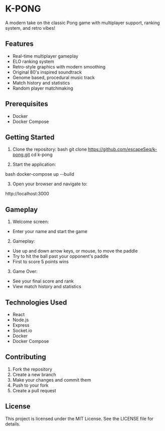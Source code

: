 # K-PONG

A modern take on the classic Pong game with multiplayer support, ranking system, and retro vibes!

## Features
- Real-time multiplayer gameplay
- ELO ranking system
- Retro-style graphics with modern smoothing
- Original 80's inspired soundtrack
- Genome based, procedural music track
- Match history and statistics
- Random player matchmaking

## Prerequisites
- Docker
- Docker Compose

## Getting Started

1. Clone the repository:
bash
git clone https://github.com/escapeSeq/k-pong.git
cd k-pong

2. Start the application:

bash
docker-compose up --build

3. Open your browser and navigate to:

http://localhost:3000

## Gameplay

1. Welcome screen:
- Enter your name and start the game

2. Gameplay:

- Use up and down arrow keys, or mouse, to move the paddle
- Try to hit the ball past your opponent's paddle
- First to score 5 points wins

3. Game Over:

- See your final score and rank
- View match history and statistics

## Technologies Used

- React
- Node.js
- Express
- Socket.io
- Docker
- Docker Compose

## Contributing

1. Fork the repository
2. Create a new branch
3. Make your changes and commit them
4. Push to your fork
5. Create a pull request

## License

This project is licensed under the MIT License. See the LICENSE file for details.


